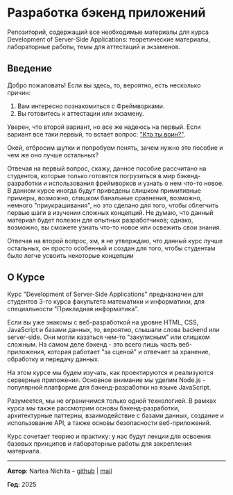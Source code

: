 # Разработка бэкенд приложений

Репозиторий, содержащий все необходимые материалы для курса Development of Server-Side Applications: теоретические материалы, лабораторные работы, темы для аттестаций и экзаменов.

## Введение

Добро пожаловать! Если вы здесь, то, вероятно, есть несколько причин:

1. Вам интересно познакомиться с Фреймворками.
2. Вы готовитесь к аттестации или экзамену.

Уверен, что второй вариант, но все же надеюсь на первый. Если вариант все таки первый, то встает вопрос: ["Кто ты воин?"](https://imgur.com/GRHnz3A).

Окей, отбросим шутки и попробуем понять, зачем нужно это пособие и чем же оно лучше остальных?

Отвечая на первый вопрос, скажу, данное пособие рассчитано на студентов, которые только готовятся погрузиться в мир бэкенд-разработки и использования фреймворков и узнать о нем что-то новое. В данном курсе иногда будут приведены слишком примитивные примеры, возможно, слишком банальные сравнения, возможно, немного "приукрашивания", но это сделано для того, чтобы облегчить первые шаги в изучении сложных концепций. Не думаю, что данный материал будет полезен для опытных разработчиков; однако, возможно, вы сможете узнать что-то новое или освежить свои знания.

Отвечая на второй вопрос, хм, я не утверждаю, что данный курс лучше остальных, он просто особенный и создан для того, чтобы студентам было легче усвоить некоторые концепции

## О Курсе

Курс "Development of Server-Side Applications" предназначен для студентов 3-го курса факультета математики и информатики, для специальности "Прикладная информатика".

Если вы уже знакомы с веб-разработкой на уровне HTML, CSS, JavaScript и базами данных, то, вероятно, слышали слова backend или server-side. Они могли казаться чем-то "закулисным" или слишком сложным. На самом деле бэкенд - это всего лишь часть веб-приложения, которая работает "за сценой" и отвечает за хранение, обработку и передачу данных.

На этом курсе мы будем изучать, как проектируются и реализуются серверные приложения. Основное внимание мы уделим Node.js - популярной платформе для бэкенд-разработки на языке JavaScript.

Разумеется, мы не ограничимся только одной технологией. В рамках курса мы также рассмотрим основы бэкенд-разработки, архитектурные паттерны, взаимодействие с базами данных, создание и использование API, а также основы безопасности веб-приложений.

Курс сочетает теорию и практику: у нас будут лекции для освоения базовых принципов и лабораторные работы для закрепления материала.

<hr />

**Автор**: Nartea Nichita – [github](https://github.com/devrdn) | [mail](mailto:nichita.nartea@usm.md)

**Год**: 2025